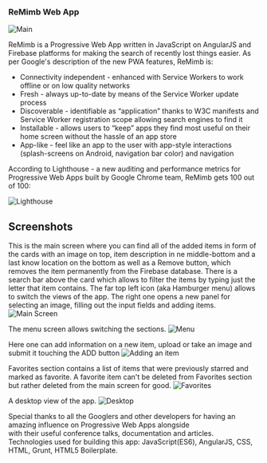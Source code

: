 ### ReMimb Web App

![Main](title.png?raw=true)

ReMimb is a Progressive Web App written in JavaScript on AngularJS and Firebase platforms for making the search of recently lost things easier. As per Google's description of the new PWA features, ReMimb is:

* Connectivity independent - enhanced with Service Workers to work offline or on low quality networks
* Fresh - always up-to-date by means of the Service Worker update process
* Discoverable - identifiable as “application” thanks to W3C manifests and Service Worker registration scope allowing search engines to find it
* Installable - allows users to “keep” apps they find most useful on their home screen without the hassle of an app store
* App-like - feel like an app to the user with app-style interactions (splash-screens on Android, navigation bar color) and navigation

According to Lighthouse - a new auditing and performance metrics for Progressive Web Apps built by Google Chrome team, ReMimb gets 100 out of 100:

![Lighthouse](/assets/img/lighthouse.png?raw=true)

## Screenshots

This is the main screen where you can find all of the added items in form of the cards with an image on top, item description in ne middle-bottom and a last know location on the bottom as well as a Remove button, which removes the item permanently from the Firebase database. There is a search bar above the card which allows to filter the items by typing just the letter that item contains. The far top left icon (aka Hamburger menu) allows to switch the views of the app. The right one opens a new panel for selecting an image, filling out the input fields and adding items.
![Main Screen](/assets/img/scr2.png?raw=true)

The menu screen allows switching the sections.
![Menu](/assets/img/scr3.png?raw=true)

Here one can add information on a new item, upload or take an image and submit it touching the ADD button
![Adding an item](/assets/img/scr4.png?raw=true)

Favorites section contains a list of items that were previously starred and marked as favorite. A favorite item can't be deleted from Favorites section but rather deleted from the main screen for good.
![Favorites](/assets/img/scr5.png?raw=true)

A desktop view of the app.
![Desktop](/assets/img/scr1.png?raw=true)


Special thanks to all the Googlers and other developers for having an amazing influence on Progressive Web Apps alongside  
with their useful conference talks, documentation and articles.
Technologies used for building this app: JavaScript(ES6), AngularJS, CSS, HTML, Grunt, HTML5 Boilerplate.




